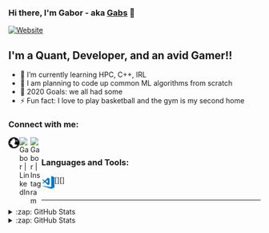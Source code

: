 ### Hi there, I'm Gabor - aka [Gabs][website] 👋

[![Website](https://img.shields.io/badge/website-Home-blue)](gaborbakos.github.io/)

## I'm a Quant, Developer, and an avid Gamer!!

- 🌱 I’m currently learning HPC, C++, IRL
- 👯 I am planning to code up common ML algorithms from scratch
- 🥅 2020 Goals: we all had some
- ⚡ Fun fact: I love to play basketball and the gym is my second home


### Connect with me:

[<img align="left" alt="gaborbakos.github.io" width="22px" src="https://raw.githubusercontent.com/iconic/open-iconic/master/svg/globe.svg" />][website]
[<img align="left" alt="Gabor | LinkedIn" width="22px" src="https://cdn.jsdelivr.net/npm/simple-icons@v3/icons/linkedin.svg" />][linkedin]
[<img align="left" alt="Gabor | Instagram" width="22px" src="https://cdn.jsdelivr.net/npm/simple-icons@v3/icons/instagram.svg" />][instagram]

<br />

### Languages and Tools:

[<img align="left" alt="Python" width="26px" src="https://raw.githubusercontent.com/github/explore/80688e429a7d4ef2fca1e82350fe8e3517d3494d/topics/visual-studio-code/visual-studio-code.png" />][]
<br />
<br />

---


<details>
  <summary>:zap: GitHub Stats</summary>

  <img align="left" alt="GaborBakos's GitHub Stats" src="https://github-readme-stats.codestackr.vercel.app/api?username=GaborBakos&show_icons=true&hide_border=true" />

  [![HitCount](http://hits.dwyl.io/GaborBakos/badges.svg)](http://hits.dwyl.io/GaborBakos/badges) 
</details>

<details>
  <summary>:zap: GitHub Stats</summary>
[![Gabor's github stats](https://github-readme-stats.vercel.app/api?username=GaborBakos&theme=blue-green)](https://github.com/gaborbakos/github-readme-stats)
</details>


[website]: https://gaborbakos.github.io/
[instagram]: https://www.instagram.com/bakosgabor23/
[linkedin]: https://www.linkedin.com/in/gaborbakos23/